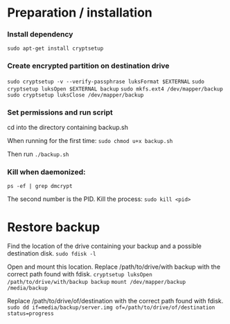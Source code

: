 # Preparation / installation

### Install dependency

`sudo apt-get install cryptsetup`

### Create encrypted partition on destination drive
`sudo cryptsetup -v --verify-passphrase luksFormat $EXTERNAL`
`sudo cryptsetup luksOpen $EXTERNAL backup`
`sudo mkfs.ext4 /dev/mapper/backup`
`sudo cryptsetup luksClose /dev/mapper/backup`

### Set permissions and run script
cd into the directory containing backup.sh

When running for the first time:
`sudo chmod u+x backup.sh`

Then run
`./backup.sh`

### Kill when daemonized:
`ps -ef | grep dmcrypt`

The second number is the PID. Kill the process:
`sudo kill <pid>`

# Restore backup
Find the location of the drive containing your backup and a possible destination disk.
`sudo fdisk -l`

Open and mount this location. Replace /path/to/drive/with backup with the correct path found with fdisk.
`cryptsetup luksOpen /path/to/drive/with/backup backup`
`mount /dev/mapper/backup /media/backup`

Replace /path/to/drive/of/destination with the correct path found with fdisk.
`sudo dd if=media/backup/server.img of=/path/to/drive/of/destination status=progress`
